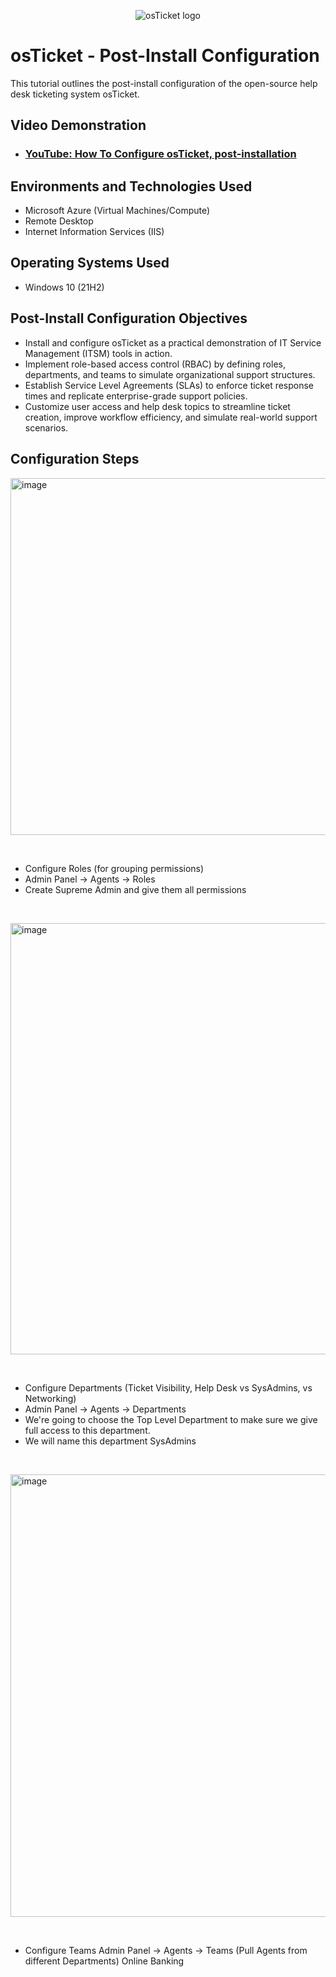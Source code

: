 <p align="center">
<img src="https://i.imgur.com/Clzj7Xs.png" alt="osTicket logo"/>
</p>

<h1>osTicket - Post-Install Configuration</h1>
This tutorial outlines the post-install configuration of the open-source help desk ticketing system osTicket.<br />


<h2>Video Demonstration</h2>

- ### [YouTube: How To Configure osTicket, post-installation](https://www.youtube.com)

<h2>Environments and Technologies Used</h2>

- Microsoft Azure (Virtual Machines/Compute)
- Remote Desktop
- Internet Information Services (IIS)

<h2>Operating Systems Used </h2>

- Windows 10</b> (21H2)

<h2>Post-Install Configuration Objectives</h2>

- Install and configure osTicket as a practical demonstration of IT Service Management (ITSM) tools in action.
- Implement role-based access control (RBAC) by defining roles, departments, and teams to simulate organizational support structures.
- Establish Service Level Agreements (SLAs) to enforce ticket response times and replicate enterprise-grade support policies.
- Customize user access and help desk topics to streamline ticket creation, improve workflow efficiency, and simulate real-world support scenarios.

<h2>Configuration Steps</h2>

<p>
<img width="1149" height="571" alt="image" src="https://github.com/user-attachments/assets/6b704daa-02c5-4538-88c9-2054f2379fb3" />

</p>
<br />

- Configure Roles (for grouping permissions)
- Admin Panel -> Agents -> Roles
- Create Supreme Admin and give them all permissions

</p>
<br />

<p>
<img width="1328" height="690" alt="image" src="https://github.com/user-attachments/assets/9c426e46-32d4-44d8-84ba-d2190c5bd1bd" />

</p>
<br />

- Configure Departments (Ticket Visibility, Help Desk vs SysAdmins, vs Networking)
- Admin Panel -> Agents -> Departments
- We're going to choose the Top Level Department to make sure we give full access to this department.
- We will name this department SysAdmins

</p>
<br />

<p>
<img width="1322" height="708" alt="image" src="https://github.com/user-attachments/assets/3bada3b3-6520-4862-bbbf-6bfdbc486572" />

</p>
<br />

- Configure Teams
Admin Panel -> Agents -> Teams (Pull Agents from different Departments)
Online Banking

</p>
<br />


</p>
<br />


</p>
<br />


</p>
<br />


</p>
<br />


</p>
<br />


</p>
<br />


</p>
<br />
